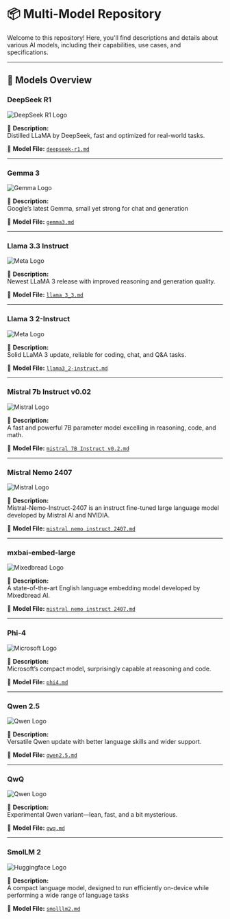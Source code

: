 # 📦 Multi-Model Repository

Welcome to this repository! Here, you'll find descriptions and details about various AI models, including their capabilities, use cases, and specifications.

---

## 🚀 Models Overview

### DeepSeek R1
![DeepSeek R1 Logo](https://github.com/docker/model-cards/raw/refs/heads/main/logos/deepseek-120x-hub@2x.svg)

📌 **Description:**  
Distilled LLaMA by DeepSeek, fast and optimized for real-world tasks.

📂 **Model File:** [`deepseek-r1.md`](./deepseek-r1.md)

---

### Gemma 3
![Gemma Logo](https://github.com/docker/model-cards/raw/refs/heads/main/logos/gemma-120x-hub@2x.svg)

📌 **Description:**  
Google’s latest Gemma, small yet strong for chat and generation

📂 **Model File:** [`gemma3.md`](./gemma3.md)

---
### Llama 3.3 Instruct

![Meta Logo](https://github.com/docker/model-cards/raw/refs/heads/main/logos/meta-120x-hub@2x.svg)

📌 **Description:**  
Newest LLaMA 3 release with improved reasoning and generation quality.

📂 **Model File:** [`llama 3_3.md`](./llama%203_3.md)

---

### Llama 3 2-Instruct
![Meta Logo](https://github.com/docker/model-cards/raw/refs/heads/main/logos/meta-120x-hub@2x.svg)

📌 **Description:**  
Solid LLaMA 3 update, reliable for coding, chat, and Q&A tasks.

📂 **Model File:** [`llama3_2-instruct.md`](./llama3_2-instruct.md)

---

### Mistral 7b Instruct v0.02
![Mistral Logo](https://github.com/docker/model-cards/raw/refs/heads/main/logos/mistral-120x-hub@2x.svg)

📌 **Description:**  
A fast and powerful 7B parameter model excelling in reasoning, code, and math.

📂 **Model File:** [`mistral 7B Instruct v0.2.md`](./mistral%207B%20Instruct%20v0.2.md)

---
### Mistral Nemo 2407
![Mistral Logo](https://github.com/docker/model-cards/raw/refs/heads/main/logos/mistral-120x-hub@2x.svg)

📌 **Description:**  
Mistral-Nemo-Instruct-2407 is an instruct fine-tuned large language model developed by Mistral AI and NVIDIA.

📂 **Model File:** [`mistral nemo instruct 2407.md`](./mistral%20nemo%20Instruct%202407.md)

---
### mxbai-embed-large
![Mixedbread Logo](https://github.com/docker/model-cards/raw/refs/heads/main/logos/mixedbread-120x-hub@2x.svg)

📌 **Description:**  
A state-of-the-art English language embedding model developed by Mixedbread AI.

📂 **Model File:** [`mistral nemo instruct 2407.md`](./mxbai%20embed%20large%20v1.md)

---

### Phi-4
![Microsoft Logo](https://github.com/docker/model-cards/raw/refs/heads/main/logos/phi-120x-hub@2x.svg)

📌 **Description:**  
Microsoft’s compact model, surprisingly capable at reasoning and code.

📂 **Model File:** [`phi4.md`](./phi4.md)

---

### Qwen 2.5
![Qwen Logo](https://github.com/docker/model-cards/raw/refs/heads/main/logos/qwen-120x-hub@2x.svg)

📌 **Description:**  
Versatile Qwen update with better language skills and wider support.

📂 **Model File:** [`qwen2.5.md`](./qwen2.5.md)

---

### QwQ
![Qwen Logo](https://github.com/docker/model-cards/raw/refs/heads/main/logos/qwen-120x-hub@2x.svg)

📌 **Description:**  
Experimental Qwen variant—lean, fast, and a bit mysterious.

📂 **Model File:** [`qwq.md`](./qwq.md)

---

### SmolLM 2
![Huggingface Logo](https://github.com/docker/model-cards/raw/refs/heads/main/logos/hugginfface-120x-hub@2x.svg)

📌 **Description:**  
A compact language model, designed to run efficiently on-device while performing a wide range of language tasks 

📂 **Model File:** [`smolllm2.md`](./smolllm2.md)
